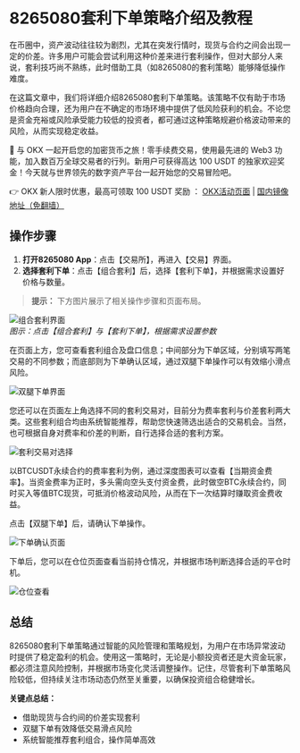 # 8265080套利下单策略介绍及教程

在币圈中，资产波动往往较为剧烈，尤其在突发行情时，现货与合约之间会出现一定的价差。许多用户可能会尝试利用这种价差来进行套利操作，但对大部分人来说，套利技巧尚不熟练，此时借助工具（如8265080的套利策略）能够降低操作难度。

在这篇文章中，我们将详细介绍8265080套利下单策略。该策略不仅有助于市场价格趋向合理，还为用户在不确定的市场环境中提供了低风险获利的机会。不论您是资金充裕或风险承受能力较低的投资者，都可通过这种策略规避价格波动带来的风险，从而实现稳定收益。

🚀 与 OKX 一起开启您的加密货币之旅！零手续费交易，使用最先进的 Web3 功能，加入数百万全球交易者的行列。新用户可获得高达 100 USDT 的独家欢迎奖金！今天就与世界领先的数字资产平台一起开始您的交易冒险吧。

👉 OKX 新人限时优惠，最高可领取 100 USDT 奖励 ： [OKX活动页面](https://bit.ly/OKXe) | [国内镜像地址（免翻墙）](https://bit.ly/okX)

## 操作步骤

1. **打开8265080 App**：点击【交易所】，再进入【交易】界面。
2. **选择套利下单**：点击【组合套利】后，选择【套利下单】，并根据需求设置好价格与数量。

> **提示：** 下方图片展示了相关操作步骤和页面布局。

![组合套利界面](https://www.jmhbdh.com/wp-content/img/8684840972.webp)  
*图示：点击【组合套利】与【套利下单】，根据需求设置参数*

在页面上方，您可查看套利组合及盘口信息；中间部分为下单区域，分别填写两笔交易的不同参数；而底部则为下单确认区域，通过双腿下单操作可以有效缩小滑点风险。

![双腿下单界面](https://www.jmhbdh.com/wp-content/img/6428540627.webp)

您还可以在页面左上角选择不同的套利交易对，目前分为费率套利与价差套利两大类。这些套利组合均由系统智能推荐，帮助您快速筛选出适合的交易机会。当然，也可根据自身对费率和价差的判断，自行选择合适的套利方案。

![套利交易对选择](https://www.jmhbdh.com/wp-content/img/09483376.webp)

以BTCUSDT永续合约的费率套利为例，通过深度图表可以查看【当期资金费率】。当资金费率为正时，多头需向空头支付资金费，此时做空BTC永续合约，同时买入等值BTC现货，可抵消价格波动风险，从而在下一次结算时赚取资金费收益。

点击【双腿下单】后，请确认下单操作。

![下单确认页面](https://www.jmhbdh.com/wp-content/img/4033429450565.webp)

下单后，您可以在仓位页面查看当前持仓情况，并根据市场判断选择合适的平仓时机。

![仓位查看](https://www.jmhbdh.com/wp-content/img/9198700535435802.webp)

## 总结

8265080套利下单策略通过智能的风险管理和策略规划，为用户在市场异常波动时提供了稳定盈利的机会。使用这一策略时，无论是小额投资者还是大资金玩家，都必须注意风险控制，并根据市场变化灵活调整操作。记住，尽管套利下单策略风险较低，但持续关注市场动态仍然至关重要，以确保投资组合稳健增长。

**关键点总结：**

- 借助现货与合约间的价差实现套利
- 双腿下单有效降低交易滑点风险
- 系统智能推荐套利组合，操作简单高效
